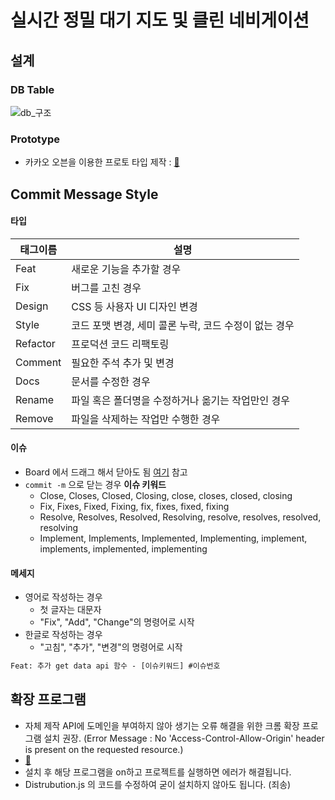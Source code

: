 # 실시간 정밀 대기 지도 및 클린 네비게이션

## 설계

### DB Table

![db_구조](/uploads/e4629fc56ce9d714b8528a417154436f/db_구조.png)


### Prototype
- 카카오 오븐을 이용한 프로토 타입 제작 : [🔗](https://ovenapp.io/view/LGhBB9GDisMnOU3D5bXHVU273RrKQfjD/)


## Commit Message Style

#### 타입

| 태그이름 | 설명                                                  |
| -------- | ----------------------------------------------------- |
| Feat     | 새로운 기능을 추가할 경우                             |
| Fix      | 버그를 고친 경우                                      |
| Design   | CSS 등 사용자 UI 디자인 변경                          |
| Style    | 코드 포맷 변경, 세미 콜론 누락, 코드 수정이 없는 경우 |
| Refactor | 프로덕션 코드 리팩토링                                |
| Comment  | 필요한 주석 추가 및 변경                              |
| Docs     | 문서를 수정한 경우                                    |
| Rename   | 파일 혹은 폴더명을 수정하거나 옮기는 작업만인 경우    |
| Remove   | 파일을 삭제하는 작업만 수행한 경우                    |



#### 이슈

- Board 에서 드래그 해서 닫아도 됨 [여기](https://docs.gitlab.com/ee/user/project/issues/managing_issues.html#closing-issues) 참고
- `commit -m` 으로 닫는 경우 **이슈 키워드**
  - Close, Closes, Closed, Closing, close, closes, closed, closing
  - Fix, Fixes, Fixed, Fixing, fix, fixes, fixed, fixing
  - Resolve, Resolves, Resolved, Resolving, resolve, resolves, resolved, resolving
  - Implement, Implements, Implemented, Implementing, implement, implements, implemented, implementing



#### 메세지

- 영어로 작성하는 경우
  - 첫 글자는 대문자
  - "Fix", "Add", "Change"의 명령어로 시작
- 한글로 작성하는 경우
  - "고침", "추가", "변경"의 명령어로 시작

```html
Feat: 추가 get data api 함수 - [이슈키워드] #이슈번호
```

## 확장 프로그램
- 자체 제작 API에 도메인을 부여하지 않아 생기는 오류 해결을 위한 크롬 확장 프로그램 설치 권장. 
(Error Message : No 'Access-Control-Allow-Origin' header is present on the requested resource.)
- [🔗](https://chrome.google.com/webstore/detail/allow-cors-access-control/lhobafahddgcelffkeicbaginigeejlf)
- 설치 후 해당 프로그램을 on하고 프로젝트를 실행하면 에러가 해결됩니다.
- Distrubution.js 의 코드를 수정하여 굳이 설치하지 않아도 됩니다. (죄송)